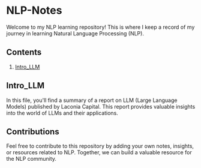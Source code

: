 # NLP-Notes

Welcome to my NLP learning repository! This is where I keep a record of my journey in learning Natural Language Processing (NLP).

## Contents

1. [Intro_LLM](Intro_LLM.pdf)

## Intro_LLM

In this file, you'll find a summary of a report on LLM (Large Language Models) published by Laconia Capital. This report provides valuable insights into the world of LLMs and their applications.

## Contributions

Feel free to contribute to this repository by adding your own notes, insights, or resources related to NLP. Together, we can build a valuable resource for the NLP community.
